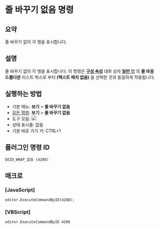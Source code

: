 # 줄 바꾸기 없음 명령

## 요약

줄 바꾸기 없이 각 행을 표시합니다.

## 설명

줄 바꾸기 없이 각 행을 표시합니다.
이 명령은 **[구성 속성](../../dlg/properties/index)** 대화 상자
[**일반** 탭](../../dlg/properties/general/index) 의
**줄 바꿈 드롭다운** 리스트 박스로 부터 **(텍스트 배치 없음)** 을 선택한 것과 동일하게
작용됩니다.

## 실행하는 방법

- 기본 메뉴: **보기** \> **줄 바꾸기 없음**
- [모든 명령](../tools/all_commands): **보기** >
**줄 바꾸기 없음**
- 도구 모음: ![](../../images/wrapnone..png)
- 상태 표시줄: 없음
- 기본 바로 가기 키: CTRL+1

## 플러그인 명령 ID

```
EEID_WRAP_없음 (4208)
```

## 매크로

### \[JavaScript\]

```
editor.ExecuteCommandByID(4208);
```

### \[VBScript\]

```
editor.ExecuteCommandByID 4208
```
